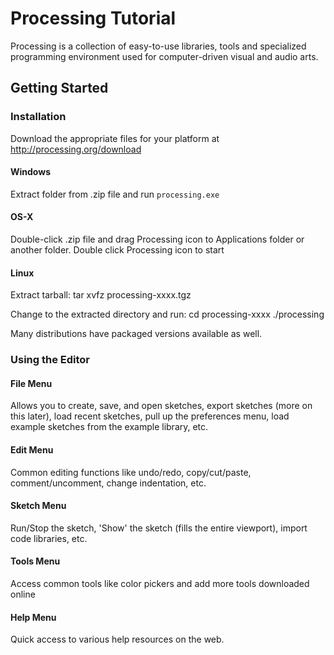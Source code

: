 # Processing Tutorial

Processing is a collection of easy-to-use libraries, tools and specialized programming environment used for computer-driven visual and audio arts.

## Getting Started

### Installation
Download the appropriate files for your platform at http://processing.org/download

#### Windows
Extract folder from .zip file and run `processing.exe`

#### OS-X
Double-click .zip file and drag Processing icon to Applications folder or another folder. Double click Processing icon to start

#### Linux
Extract tarball:
    tar xvfz processing-xxxx.tgz

Change to the extracted directory and run:
    cd processing-xxxx
    ./processing

Many distributions have packaged versions available as well.

### Using the Editor

#### File Menu
Allows you to create, save, and open sketches, export sketches (more on this later), load recent sketches, pull up the preferences menu, load example sketches from the example library, etc.

#### Edit Menu
Common editing functions like undo/redo, copy/cut/paste, comment/uncomment, change indentation, etc.

#### Sketch Menu
Run/Stop the sketch, 'Show' the sketch (fills the entire viewport), import code libraries, etc.

#### Tools Menu
Access common tools like color pickers and add more tools downloaded online

#### Help Menu
Quick access to various help resources on the web.
